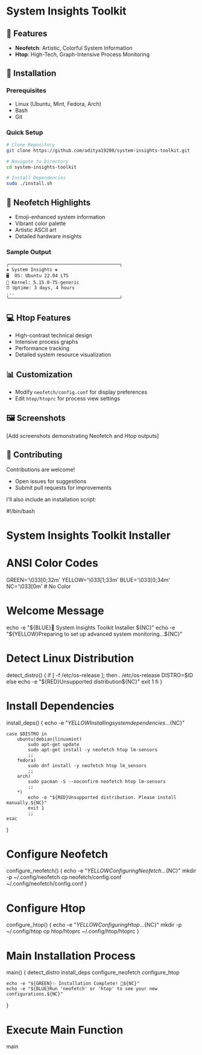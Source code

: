#  System Insights Toolkit

## 🌟 Features
- **Neofetch**: Artistic, Colorful System Information
- **Htop**: High-Tech, Graph-Intensive Process Monitoring

## 🚀 Installation

### Prerequisites
- Linux (Ubuntu, Mint, Fedora, Arch)
- Bash
- Git

### Quick Setup
```bash
# Clone Repository
git clone https://github.com/aditya19200/system-insights-toolkit.git

# Navigate to Directory
cd system-insights-toolkit

# Install Dependencies
sudo ./install.sh
```

## 🎨 Neofetch Highlights
- Emoji-enhanced system information
- Vibrant color palette
- Artistic ASCII art
- Detailed hardware insights

### Sample Output
```
╭─────────────────────────────────────────╮
❖ System Insights ❖
🖥️  OS: Ubuntu 22.04 LTS
🧊 Kernel: 5.15.0-75-generic
⏰ Uptime: 3 days, 4 hours
...
╰─────────────────────────────────────────╯
```

## 💻 Htop Features
- High-contrast technical design
- Intensive process graphs
- Performance tracking
- Detailed system resource visualization

## 📊 Customization
- Modify `neofetch/config.conf` for display preferences
- Edit `htop/htoprc` for process view settings

## 🖼️ Screenshots
[Add screenshots demonstrating Neofetch and Htop outputs]

## 🤝 Contributing
Contributions are welcome! 
- Open issues for suggestions
- Submit pull requests for improvements



I'll also include an installation script:

<antArtifact identifier="install-script" type="application/vnd.ant.code" language="bash" title="System Insights Installation Script">
#!/bin/bash

# System Insights Toolkit Installer

# ANSI Color Codes
GREEN='\033[0;32m'
YELLOW='\033[1;33m'
BLUE='\033[0;34m'
NC='\033[0m' # No Color

# Welcome Message
echo -e "${BLUE}🚀 System Insights Toolkit Installer ${NC}"
echo -e "${YELLOW}Preparing to set up advanced system monitoring...${NC}"

# Detect Linux Distribution
detect_distro() {
    if [ -f /etc/os-release ]; then
        . /etc/os-release
        DISTRO=$ID
    else
        echo -e "${RED}Unsupported distribution${NC}"
        exit 1
    fi
}

# Install Dependencies
install_deps() {
    echo -e "${YELLOW}Installing system dependencies...${NC}"
    
    case $DISTRO in
        ubuntu|debian|linuxmint)
            sudo apt-get update
            sudo apt-get install -y neofetch htop lm-sensors
            ;;
        fedora)
            sudo dnf install -y neofetch htop lm_sensors
            ;;
        arch)
            sudo pacman -S --noconfirm neofetch htop lm-sensors
            ;;
        *)
            echo -e "${RED}Unsupported distribution. Please install manually.${NC}"
            exit 1
            ;;
    esac
}

# Configure Neofetch
configure_neofetch() {
    echo -e "${YELLOW}Configuring Neofetch...${NC}"
    mkdir -p ~/.config/neofetch
    cp neofetch/config.conf ~/.config/neofetch/config.conf
}

# Configure Htop
configure_htop() {
    echo -e "${YELLOW}Configuring Htop...${NC}"
    mkdir -p ~/.config/htop
    cp htop/htoprc ~/.config/htop/htoprc
}

# Main Installation Process
main() {
    detect_distro
    install_deps
    configure_neofetch
    configure_htop
    
    echo -e "${GREEN}✨ Installation Complete! 🎉${NC}"
    echo -e "${BLUE}Run 'neofetch' or 'htop' to see your new configurations.${NC}"
}

# Execute Main Function
main
